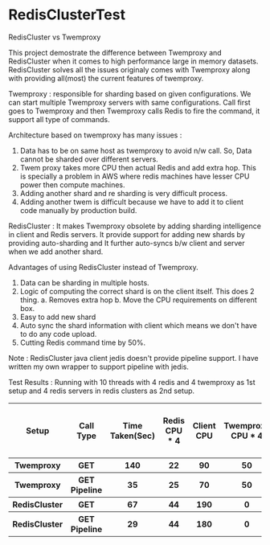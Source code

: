 # RedisClusterTest
RedisCluster vs Twemproxy 

This project demostrate the difference between Twemproxy and RedisCluster when it comes to high performance large in memory datasets. 
RedisCluster solves all the issues originaly comes with Twemproxy along with providing all(most) the current features of twemproxy.

Twemproxy : responsible for sharding based on given configurations. We can start multiple Twemproxy servers with same configurations. Call first goes to Twemproxy and then Twemproxy calls Redis to fire the command, it support all type of commands. 

Architecture based on twemproxy has many issues : 
1. Data has to be on same host as twemproxy to avoid n/w call. So, Data cannot be sharded over different servers.
2. Twem proxy takes more CPU then actual Redis and add extra hop. This is specially a problem in AWS where redis machines have lesser CPU power then compute machines.
3. Adding another shard and re sharding is very difficult process.
4. Adding another twem is difficult because we have to add it to client code manually by production build. 

RedisCluster : It makes Twemproxy obsolete by adding sharding intelligence in client and Redis servers. It provide support for adding new shards by providing auto-sharding and It further auto-syncs b/w client and server when we add another shard. 

Advantages of using RedisCluster instead of Twemproxy. 
1. Data can be sharding in multiple hosts.
2. Logic of computing the correct shard is on the client itself. This does 2 thing.
      a. Removes extra hop
      b. Move the CPU requirements on different box. 
3. Easy to add new shard
4. Auto sync the shard information with client which means we don't have to do any code upload. 
5. Cutting Redis command time by 50%. 

Note : 
RedisCluster java client jedis doesn't provide pipeline support. I have written my own wrapper to support pipeline with jedis. 


Test Results : Running with 10 threads with 4 redis and 4 twemproxy as 1st setup and 4 redis servers in redis clusters as 2nd setup.

<table style="width:100%">
      <tr>
            <th>Setup</th><th>Call Type</th><th>Time Taken(Sec)</th><th>Redis CPU * 4</th><th>Client CPU</th><th>Twemproxy CPU * 4</th><th>Total CPU on given time</th><th>Total CPU cycles</th>
      </tr>
      <tr>
            <th>Twemproxy</th><th>GET</th><th>140</th><th>22</th><th>90</th><th>50</th><th>378</th><th>52920</th>
      </tr>
      <tr>
            <th>Twemproxy</th><th>GET Pipeline</th><th>35</th><th>25</th><th>70</th><th>50</th><th>370</th><th>12950</th>
      </tr>
      <tr>
            <th>RedisCluster</th><th>GET</th><th>67</th><th>44</th><th>190</th><th>0</th><th>366</th><th>24522</th>
      </tr>
      <tr>
            <th>RedisCluster</th><th>GET Pipeline</th><th>29</th><th>44</th><th>180</th><th>0</th><th>356</th><th>10324</th>
      </tr>
</table>
